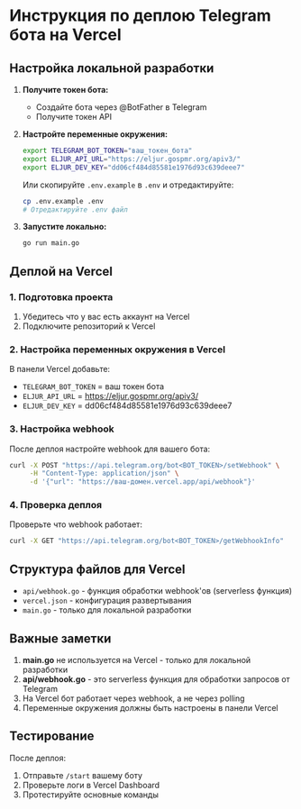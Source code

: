 # Инструкция по деплою Telegram бота на Vercel

## Настройка локальной разработки

1. **Получите токен бота:**
   - Создайте бота через @BotFather в Telegram
   - Получите токен API

2. **Настройте переменные окружения:**
   ```bash
   export TELEGRAM_BOT_TOKEN="ваш_токен_бота"
   export ELJUR_API_URL="https://eljur.gospmr.org/apiv3/"
   export ELJUR_DEV_KEY="dd06cf484d85581e1976d93c639deee7"
   ```
   
   Или скопируйте `.env.example` в `.env` и отредактируйте:
   ```bash
   cp .env.example .env
   # Отредактируйте .env файл
   ```

3. **Запустите локально:**
   ```bash
   go run main.go
   ```

## Деплой на Vercel

### 1. Подготовка проекта

1. Убедитесь что у вас есть аккаунт на Vercel
2. Подключите репозиторий к Vercel

### 2. Настройка переменных окружения в Vercel

В панели Vercel добавьте:
- `TELEGRAM_BOT_TOKEN` = ваш токен бота
- `ELJUR_API_URL` = https://eljur.gospmr.org/apiv3/
- `ELJUR_DEV_KEY` = dd06cf484d85581e1976d93c639deee7

### 3. Настройка webhook

После деплоя настройте webhook для вашего бота:

```bash
curl -X POST "https://api.telegram.org/bot<BOT_TOKEN>/setWebhook" \
     -H "Content-Type: application/json" \
     -d '{"url": "https://ваш-домен.vercel.app/api/webhook"}'
```

### 4. Проверка деплоя

Проверьте что webhook работает:
```bash
curl -X GET "https://api.telegram.org/bot<BOT_TOKEN>/getWebhookInfo"
```

## Структура файлов для Vercel

- `api/webhook.go` - функция обработки webhook'ов (serverless функция)
- `vercel.json` - конфигурация развертывания
- `main.go` - только для локальной разработки

## Важные заметки

1. **main.go** не используется на Vercel - только для локальной разработки
2. **api/webhook.go** - это serverless функция для обработки запросов от Telegram
3. На Vercel бот работает через webhook, а не через polling
4. Переменные окружения должны быть настроены в панели Vercel

## Тестирование

После деплоя:
1. Отправьте `/start` вашему боту
2. Проверьте логи в Vercel Dashboard
3. Протестируйте основные команды